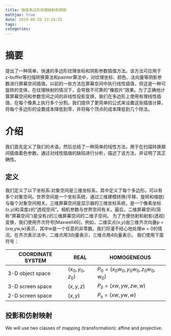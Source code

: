 ```yaml
---
title: 插值多边形纹理映射和阴影
mathjax: true
date: 2019-08-28 13:24:52
tags:
categories:
---
```

# 摘要
提出了一种简单、快速的多边形纹理坐标和阴影参数插值方法。该方法可应用于z-buffer等扫描转换算法和painter算法中，对纹理坐标、颜色、法向量等阴影参数进行屏幕空间插值。以前的一些方法在屏幕空间中执行线性插值，但这是一种可旋转的变体，在纹理映射的情况下，会导致不可靠的“橡胶片”效果。为了正确地计算屏幕空间和参数空间之间的非线性投影变换，我们在多边形上使用有理线性插值，在每个像素上执行多个分割。我们提供了更简单的公式来设置这些插值计算，将每个多边形的设置成本降低到零，并将每个顶点的成本降低到几个除法。
# 介绍
我们首先定义了我们的术语，然后总结了一种简单的线性方法，用于在扫描转换期间插值着色参数。通过对线性插值的缺陷进行分析，描述了该方法，并证明了其正确性。
## 定义
我们定义了以下坐标系:对象空间是三维坐标系，其中定义了每个多边形。可以有多个对象空间。世界空间是一个坐标系统，通过三维建模转换(平移、旋转和缩放)与每个对象空间相关。三维屏幕空间是显示器的三维坐标系统，是一个像素坐标(x,y)和深度z的“透视空间”。相机参数与世界空间有关。最后，二维屏幕空间(简称“屏幕空间”)是没有z的三维屏幕空间的二维子空间。
为了方便仿射和射影(透视)变换，我们使用齐次符号[Maxwell46]，例如，二维实点(x,y)由三维齐次向量p = (xw,yw,w)表示，其中w是一个任意的非零数。我们将漫不经心地处理w = 0的情况。在齐次表示法中，二维点用3向量表示，三维点用4向量表示。
我们使用下面符号：

|COORDINATE SYSTEM|REAL|HOMOGENEOUS|
|--|--|--|
|3-D object space |$(x_0,y_0,z_0)$|$P_0=(x_0w_0,y_0w_0,z_0w_0,w_0)$|
|3-D screen space |$(x,y,z)$|$P_\delta=(xw,yw,zw,w)$|
|2-D screen space |$(x,y)$|$P_s=(xw,yw,w)$|
## 投影和仿射映射
We will use two classes of mapping (transformation): affine and projective.